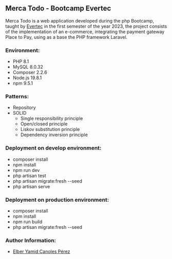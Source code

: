 ## Merca Todo - Bootcamp Evertec

Merca Todo is a web application developed during the php Bootcamp, taught by [Evertec](https://www.evertecinc.com/) in the first semester of the year 2023, the project consists of the implementation of an e-commerce, integrating the payment gateway Place to Pay, using as a base the PHP framework Laravel.

### Environment:

- PHP 8.1
- MySQL 8.0.32
- Composer 2.2.6
- Node.js 19.8.1
- npm 9.5.1

### Patterns:

- Repository
- SOLID
    * Single responsibility principle
    * Open/closed principle
    * Liskov substitution principle
    * Dependency inversion principle

### Deployment on develop environment:

- composer install
- npm install
- npm run dev
- php artisan test
- php artisan migrate:fresh --seed
- php artisan serve

### Deployment on production environment:

- composer install
- npm install
- npm run build
- php artisan migrate:fresh --seed

### Author Information:

- [Elber Yamid Canoles Pérez](https://github.com/ElberCanoles)
